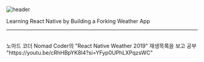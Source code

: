 ![header](https://capsule-render.vercel.app/api?type=waving&color=7AA1E1&height=170&section=header&text=Fokin%20Weather&fontSize=60&fontColor=f3f6f4)

Learning React Native by Building a Forking Weather App
***
<br>
노마드 코더 Nomad Coder의 "React Native Weather 2019" 재생목록을 보고 공부 <br>
"https://youtu.be/cRhHBpYK8I4?si=YFyp0UPhLXPqzsWC"
